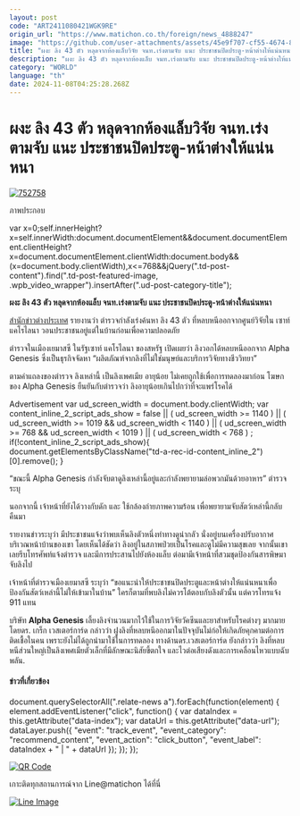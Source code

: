 ```yaml
---
layout: post
code: "ART2411080421WGK9RE"
origin_url: "https://www.matichon.co.th/foreign/news_4888247"
image: "https://github.com/user-attachments/assets/45e9f707-cf55-4674-8aa2-93b9501e5bf5"
title: "ผงะ ลิง 43 ตัว หลุดจากห้องแล็บวิจัย จนท.เร่งตามจับ แนะ ประชาชนปิดประตู-หน้าต่างให้แน่นหนา"
description: "ผงะ ลิง 43 ตัว หลุดจากห้องแล็บ จนท.เร่งตามจับ แนะ ประชาชนปิดประตู-หน้าต่างให้แน่นหนา"
category: "WORLD"
language: "th"
date: 2024-11-08T04:25:28.268Z
---
```


# ผงะ ลิง 43 ตัว หลุดจากห้องแล็บวิจัย จนท.เร่งตามจับ แนะ ประชาชนปิดประตู-หน้าต่างให้แน่นหนา

[![](https://www.matichon.co.th/wp-content/uploads/2024/11/752758.jpg "752758")](https://www.matichon.co.th/wp-content/uploads/2024/11/752758.jpg)

ภาพประกอบ

var x=0;self.innerHeight?x=self.innerWidth:document.documentElement&&document.documentElement.clientHeight?x=document.documentElement.clientWidth:document.body&&(x=document.body.clientWidth),x<=768&&jQuery(".td-post-content").find(".td-post-featured-image, .wpb\_video\_wrapper").insertAfter(".ud-post-category-title");

**ผงะ ลิง 43 ตัว หลุดจากห้องแล็บ จนท.เร่งตามจับ แนะ ประชาชนปิดประตู-หน้าต่างให้แน่นหนา**

[สำนักข่าวต่างประเทศ](https://www.nbcnews.com/news/us-news/monkeys-escape-alpha-genesis-research-facility-south-carolina-rcna179077) รายงานว่า ตำรวจกำลังเร่งค้นหา ลิง 43 ตัว ที่หลบหนีออกจากศูนย์วิจัยใน เซาท์แคโรไลนา วอนประชาชนอยู่แต่ในบ้านก่อนเพื่อความปลอดภัย

ตำรวจในเมืองเยมาสซี ในรัฐเซาท์ แคโรไลนา ของสหรัฐ เปิดเผยว่า ลิงวอกได้หลบหนีออกจาก Alpha Genesis ซึ่งเป็นธุรกิจจัดหา “ผลิตภัณฑ์จากลิงที่ไม่ใช่มนุษย์และบริการวิจัยทางชีววิทยา”

ตามคำแถลงของตำรวจ ลิงเหล่านี้ เป็นลิงเพศเมีย อายุน้อย ไม่เคยถูกใช้เพื่อการทดลองมาก่อน โฆษกของ Alpha Genesis ยืนยันกับตำรวจว่า ลิงอายุน้อยเกินไปกว่าที่จะแพร่โรคได้

Advertisement var ud\_screen\_width = document.body.clientWidth; var content\_inline\_2\_script\_ads\_show = false || ( ud\_screen\_width >= 1140 ) || ( ud\_screen\_width >= 1019 && ud\_screen\_width < 1140 ) || ( ud\_screen\_width >= 768 && ud\_screen\_width < 1019 ) || ( ud\_screen\_width < 768 ) ; if(!content\_inline\_2\_script\_ads\_show){ document.getElementsByClassName("td-a-rec-id-content\_inline\_2")\[0\].remove(); }

“ขณะนี้ Alpha Genesis กำลังจับตาดูลิงเหล่านี้อยู่และกำลังพยายามล่อพวกมันด้วยอาหาร” ตำรวจ ระบุ

นอกจากนี้ เจ้าหน้าที่ยังได้วางกับดัก และ ใช้กล้องถ่ายภาพความร้อน เพื่อพยายามจับสัตว์เหล่านี้กลับคืนมา

รายงานข่าวระบุว่า มีประชาชนแจ้งว่าพบเห็นลิงตัวหนึ่งท่าทางดูน่ากลัว นั่งอยู่บนเครื่องปรับอากาศบริเวณหน้าบ้านของเขา โดยเห็นได้ชัดว่า ลิงอยู่ในสภาพป่วยเป็นโรคและดูไม่มีความสุขเลย จากนั้นเขาเลยรีบโทรศัพท์แจ้งตำรวจ และมีการประสานไปยังห้องแล็บ ต่อมามีเจ้าหน้าที่สวมชุดป้องกันสารพิษมาจับลิงไป

เจ้าหน้าที่ตำรวจเมืองเยมาสซี ระบุว่า “ขอแนะนำให้ประชาชนปิดประตูและหน้าต่างให้แน่นหนาเพื่อป้องกันสัตว์เหล่านี้ไม่ให้เข้ามาในบ้าน” ใครก็ตามที่พบลิงไม่ควรโต้ตอบกับลิงตัวนั้น แต่ควรโทรแจ้ง 911 แทน

บริษัท **Alpha Genesis** เลี้ยงลิงจำนวนมากไว้ใช้ในการวิจัยวัคซีนและยาสำหรับโรคต่างๆ มากมาย โดยดร. เกร็ก เวสเตอร์การ์ด กล่าวว่า ฝูงลิงที่หลบหนีออกมาในปัจจุบันไม่ก่อให้เกิดภัยคุกคามต่อการติดเชื้อในคน เพราะยังไม่ได้ถูกนำมาใช้ในการทดลอง ทางด้านดร.เวสเตอร์การ์ด ยังกล่าวว่า ลิงที่หลบหนีส่วนใหญ่เป็นลิงเพศเมียตัวเล็กที่มีลักษณะนิสัยขี้ตกใจ และไวต่อเสียงดังและการเคลื่อนไหวแบบฉับพลัน.

#### ข่าวที่เกี่ยวข้อง

document.querySelectorAll(".relate-news a").forEach(function(element) { element.addEventListener("click", function() { var dataIndex = this.getAttribute("data-index"); var dataUrl = this.getAttribute("data-url"); dataLayer.push({ "event": "track\_event", "event\_category": "recommend\_content", "event\_action": "click\_button", "event\_label": dataIndex + " | " + dataUrl }); }); });

[![QR Code](https://www.matichon.co.th/wp-content/uploads/2023/07/wob1371z.jpg)](https://lin.ee/ht0nDxX)

เกาะติดทุกสถานการณ์จาก Line@matichon ได้ที่นี่

[![Line Image](https://www.matichon.co.th/wp-content/uploads/2023/07/th.png)](https://lin.ee/ht0nDxX)
